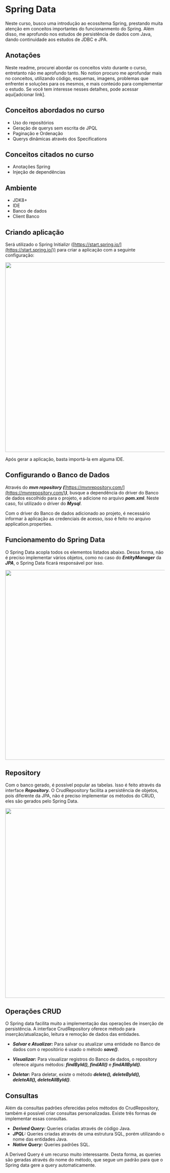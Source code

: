 ﻿# Spring Data
 
 Neste curso, busco uma introdução ao ecossitema Spring, prestando muita atenção em conceitos importantes do funcionanmento do Spring. 
 Além disso, me aprofundo nos estudos de persistência de dados com Java, dando continuidade aos estudos de JDBC e JPA.
 
 ## Anotações
Neste readme, procurei abordar os conceitos visto durante o curso, entretanto não me aprofundo tanto. No notion procuro me aprofundar mais no conceitos, utilizando código, esquemas, imagens, problemas que enfrentei e soluções para os mesmos, e mais conteúdo para complementar o estudo. Se você tem interesse nesses detalhes, pode acessar aqui[adcionar link]. 
 
 ## Conceitos abordados no curso
 
 - Uso do repositórios
 - Geração de querys sem escrita de JPQL
 - Paginação e Ordenação
 - Querys dinâmicas através dos Specifications

## Conceitos citados no curso
- Anotações Spring
- Injeção de dependências
 
 ## Ambiente
 
- JDK8+
- IDE
- Banco de dados
- Client Banco

## Criando aplicação

Será utilizado o Spring Initializr ([https://start.spring.io/](https://start.spring.io/)) para criar a aplicação com a seguinte configuração:

<img width="600" src="https://www.notion.so/image/https%3A%2F%2Fs3-us-west-2.amazonaws.com%2Fsecure.notion-static.com%2Fc3c5cb30-367b-4c67-a27f-00bf98d6bdc5%2FUntitled.png?table=block&id=c4870454-ab7f-4d58-9578-2a8fa4528aa3&spaceId=c201bf83-8b0f-4f26-aff6-11cb5d30850e&width=2000&userId=4b9f37e7-280d-4f3d-bb98-bcfe01bcc215&cache=v2"/>

Após gerar a aplicação, basta importá-la em alguma IDE.

## Configurando o Banco de Dados

Através do ***mvn repository (***[https://mvnrepository.com/](https://mvnrepository.com/)***)***, busque a dependência do driver do Banco de dados escolhido para o projeto, e adicione no arquivo ***pom.xml***. Neste caso, foi utilizado o driver do ***Mysql***.

Com o driver do Banco de dados adicionado ao projeto, é necessário informar à aplicação as credenciais de acesso, isso é feito no arquivo application.properties.

## Funcionamento do Spring Data

O Spring Data acopla todos os elementos listados abaixo. Dessa forma, não é preciso implementar vários objetos, como no caso do ***EntityManager*** da ***JPA***, o Spring Data ficará responsável por isso.

<img width="600" src="https://www.notion.so/image/https%3A%2F%2Fs3-us-west-2.amazonaws.com%2Fsecure.notion-static.com%2F843242c3-c976-4269-8425-bb9ccc3e8175%2FUntitled.png?table=block&id=459c1792-6db1-4d3a-aad2-306fdaf30716&spaceId=c201bf83-8b0f-4f26-aff6-11cb5d30850e&width=2000&userId=4b9f37e7-280d-4f3d-bb98-bcfe01bcc215&cache=v2"/>


## Repository

Com o banco gerado, é possível popular as tabelas. Isso é feito através da interface ***Repository.*** O CrudRepository facilita a persistência de objetos, pois diferente da JPA, não é preciso implementar os métodos do CRUD, eles são gerados pelo Spring Data.

<img width="600" src="https://www.notion.so/image/https%3A%2F%2Fs3-us-west-2.amazonaws.com%2Fsecure.notion-static.com%2F6e0a7785-ac90-411a-8e23-7fafb12b71ae%2FUntitled.png?table=block&id=474df216-eb35-4482-ac64-0fa7d6c84d8a&spaceId=c201bf83-8b0f-4f26-aff6-11cb5d30850e&width=2000&userId=4b9f37e7-280d-4f3d-bb98-bcfe01bcc215&cache=v2"/>

## Operações CRUD
O Spring data facilita muito a implementação das operações de inserção de persistência. A interface CrudRepository oferece método para inserção/atualização, leitura e remoção de dados das entidades.

- ***Salvar e Atualizar:*** 
Para salvar ou atualizar uma entidade no Banco de dados com o repositório é usado o método ***save()***.

- ***Visualizar:*** 
Para visualizar registros do Banco de dados, o repository oferece alguns métodos: ***findById(), findAll()*** e ***findAllById()***.

- ***Deletar:*** 
Para deletar, existe o método ***delete(), deleteById(), deleteAll(), deleteAllById()***.

## Consultas
Além da consultas padrões oferecidas pelos métodos do CrudRepository, também é possível criar consultas personalizadas. Existe três formas de implementar essas consultas.
- ***Derived Query:*** Queries criadas através de código Java.
- ***JPQL:*** Queries criadas através de uma estrutura SQL, porém utilizando o nome das entidades Java.
- ***Native Query:*** Queries padrões SQL.

A Derived Query é um recurso muito interessante. Desta forma, as queries são geradas através do nome do método, que segue um padrão para que o Spring data gere a query automaticamente.


